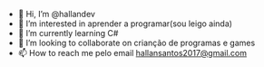 - 👋 Hi, I’m @hallandev
- 👀 I’m interested in aprender a programar(sou leigo ainda)
- 🌱 I’m currently learning C#
- 💞️ I’m looking to collaborate on crianção de programas e games 
- 📫 How to reach me pelo email hallansantos2017@gmail.com

<!---
hallandev/hallandev is a ✨ special ✨ repository because its `README.md` (this file) appears on your GitHub profile.
You can click the Preview link to take a look at your changes.
--->
